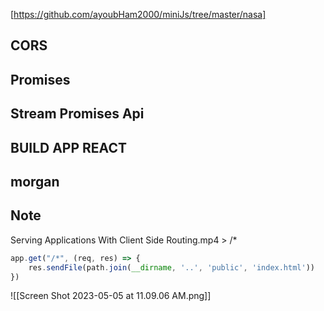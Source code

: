 [https://github.com/ayoubHam2000/miniJs/tree/master/nasa]

## CORS

## Promises

## Stream Promises Api

## BUILD APP REACT

## morgan


## Note

Serving Applications With Client Side Routing.mp4 > /\*
```js
app.get("/*", (req, res) => {
	res.sendFile(path.join(__dirname, '..', 'public', 'index.html'))
})
```

![[Screen Shot 2023-05-05 at 11.09.06 AM.png]]
